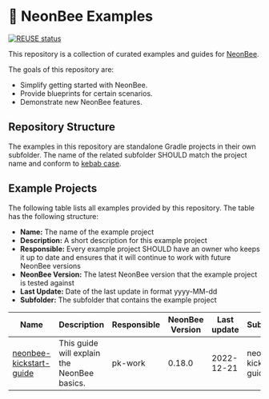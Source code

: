 # 🐝 NeonBee Examples

[![REUSE status](https://api.reuse.software/badge/github.com/sap/neonbee-examples)](https://api.reuse.software/info/github.com/sap/neonbee)

This repository is a collection of curated examples and guides for [NeonBee](https://github.com/SAP/neonbee).

The goals of this repository are:
 * Simplify getting started with NeonBee.
 * Provide blueprints for certain scenarios.
 * Demonstrate new NeonBee features.

## Repository Structure
The examples in this repository are standalone Gradle projects in their own subfolder.
The name of the related subfolder SHOULD match the project name and conform to [kebab case](https://en.wikipedia.org/wiki/Letter_case#Kebab_case).

## Example Projects
The following table lists all examples provided by this repository. The table has the following structure:
* **Name:** The name of the example project
* **Description:** A short description for this example project
* **Responsible:** Every example project SHOULD have an owner who keeps it up to date and ensures that it will continue to work with future NeonBee versions
* **NeonBee Version:** The latest NeonBee version that the example project is tested against
* **Last Update:** Date of the last update in format yyyy-MM-dd
* **Subfolder:** The subfolder that contains the example project


| Name                                                           | Description                                 | Responsible | NeonBee Version | Last update | Subfolder               |
|----------------------------------------------------------------|---------------------------------------------|-------------|-----------------|-------------|-------------------------|
| [neonbee-kickstart-guide](./neonbee-kickstart-guide/README.md) | This guide will explain the NeonBee basics. | pk-work     | 0.18.0          | 2022-12-21  | neonbee-kickstart-guide |

